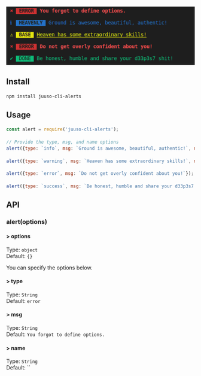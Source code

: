 ![juuso-cli-alerts screenshot](./.github/juuso-cli-alerts.png)
## Install

```sh
npm install juuso-cli-alerts
```
## Usage 

```js
const alert = require('juuso-cli-alerts');

// Provide the type, msg, and name options
alert({type: `info`, msg: `Ground is awesome, beautiful, authentic!`, name: `HEAVENLY`});

alert({type: `warning`, msg: `Heaven has some extraordinary skills!`, name: `BASE`});

alert({type: `error`, msg: `Do not get overly confident about you!`});

alert({type: `success`, msg: `Be honest, humble and share your d33p3s7 shit!`, name: `DONE`})
```

## API 

### alert(options)

#### > options 

Type: `object`<br>
Default: `{}`

You can specify the options below.

#### > type 

Type: `String` <br>
Default: `error`

#### > msg

Type: `String` <br>
Default: `You forgot to define options.`

#### > name

Type: `String` <br>
Default: ``